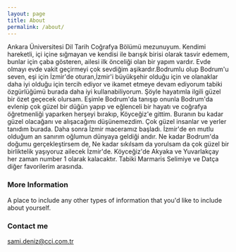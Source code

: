 ```yaml
---
layout: page
title: About
permalink: /about/
---
```

Ankara Üniversitesi Dil Tarih Coğrafya Bölümü mezunuyum. Kendimi hareketli, içi içine sığmayan ve kendisi ile barışık birisi olarak tasvir edemem, bunlar için çaba gösteren, ailesi ilk önceliği olan bir yapım vardır. Evde olmayı evde vakit geçirmeyi çok sevdiğim aşikardır.Bodrumlu olup Bodrum'u seven, eşi için İzmir'de oturan,İzmir'i büyükşehir olduğu için ve olanaklar daha iyi olduğu için tercih ediyor ve ikamet etmeye devam ediyorum tabiki özgürlüğümü burada daha iyi kullanabiliyorum. Şöyle hayatımla ilgili güzel bir özet geçecek olursam. Eşimle Bodrum'da tanışıp onunla Bodrum'da evlenip çok güzel bir düğün yapıp ve eğlenceli bir hayatı ve coğrafya öğretmenliği yaparken herşeyi bırakıp, Köyceğiz'e gittim. Buranın bu kadar güzel olacağanı ve alışacağımı düşünemezdim. Çok güzel insanlar ve yerler tanıdım burada. Daha sonra İzmir maceramız başladı. İzmir'de en mutlu olduğum an sanırım oğlumun dünyaya geldiği andır. Ne kadar Bodrum'da doğumu gerçekleştirsem de, Ne kadar sıkılsam da yorulsam da çok güzel bir birliktelik yaşıyoruz ailecek İzmir'de. Köyceğiz'de Akyaka ve Yuvarlakçay her zaman number 1 olarak kalacaktır. Tabiki Marmaris Selimiye ve Datça diğer favorilerim arasında.

### More Information

A place to include any other types of information that you'd like to include about yourself.

### Contact me

[sami.deniz@cci.com.tr](mailto:sami.deniz@cci.com.tr)
